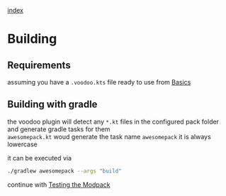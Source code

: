 [index](../../)

# Building

## Requirements

assuming you have a `.voodoo.kts` file ready to use from
[Basics](../basics)

## Building with gradle

the voodoo plugin will detect any `*.kt` files in the configured pack folder
and generate gradle tasks for them  
`awesomepack.kt` woud generate the task name `awesomepack` it is always lowercase

it can be executed via

```bash
./gradlew awesomepack --args "build"
```

continue with [Testing the Modpack](../testing)